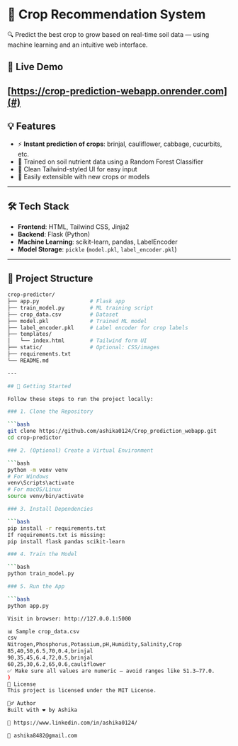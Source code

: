# 🌱 Crop Recommendation System

🔍 Predict the best crop to grow based on real-time soil data — using machine learning and an intuitive web interface.

## 🧠 Live Demo
[https://crop-prediction-webapp.onrender.com](#) 
---

## 💡 Features

- ⚡ **Instant prediction of crops**: brinjal, cauliflower, cabbage, cucurbits, etc.
- 🤖 Trained on soil nutrient data using a Random Forest Classifier
- 🎯 Clean Tailwind-styled UI for easy input
- 🧪 Easily extensible with new crops or models

---

## 🛠️ Tech Stack

- **Frontend**: HTML, Tailwind CSS, Jinja2
- **Backend**: Flask (Python)
- **Machine Learning**: scikit-learn, pandas, LabelEncoder
- **Model Storage**: `pickle` (`model.pkl`, `label_encoder.pkl`)

---

## 📁 Project Structure

```bash
crop-predictor/
├── app.py                # Flask app
├── train_model.py        # ML training script
├── crop_data.csv         # Dataset
├── model.pkl             # Trained ML model
├── label_encoder.pkl     # Label encoder for crop labels
├── templates/
│   └── index.html        # Tailwind form UI
├── static/               # Optional: CSS/images
├── requirements.txt
└── README.md

---

## 🚀 Getting Started

Follow these steps to run the project locally:

### 1. Clone the Repository

```bash
git clone https://github.com/ashika0124/Crop_prediction_webapp.git
cd crop-predictor

### 2. (Optional) Create a Virtual Environment

```bash
python -m venv venv
# For Windows
venv\Scripts\activate
# For macOS/Linux
source venv/bin/activate

### 3. Install Dependencies

```bash
pip install -r requirements.txt
If requirements.txt is missing:
pip install flask pandas scikit-learn

### 4. Train the Model

```bash
python train_model.py

### 5. Run the App

```bash
python app.py

Visit in browser: http://127.0.0.1:5000

📊 Sample crop_data.csv
csv
Nitrogen,Phosphorus,Potassium,pH,Humidity,Salinity,Crop
85,40,50,6.5,70,0.4,brinjal
90,35,45,6.4,72,0.5,brinjal
60,25,30,6.2,65,0.6,cauliflower
✅ Make sure all values are numeric — avoid ranges like 51.3–77.0.
)
📄 License
This project is licensed under the MIT License.

🙋‍♂️ Author
Built with ❤️ by Ashika

🔗 https://www.linkedin.com/in/ashika0124/ 

📧 ashika8482@gmail.com
